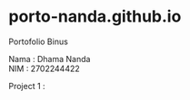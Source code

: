 # porto-nanda.github.io
Portofolio Binus

Nama : Dhama Nanda  
NIM : 2702244422

Project 1 :



<div data-iframe-width="150" data-iframe-height="270" data-share-badge-id="13b396cb-7247-4f46-b62c-624d05a2316e" data-share-badge-host="https://www.credly.com"></div><script type="text/javascript" async src="//cdn.credly.com/assets/utilities/embed.js"></script>
